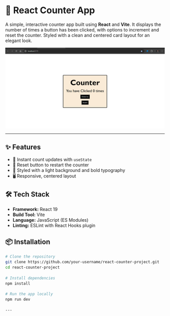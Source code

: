 # 🧮 React Counter App

A simple, interactive counter app built using **React** and **Vite**. It displays the number of times a button has been clicked, with options to increment and reset the counter. Styled with a clean and centered card layout for an elegant look.

![App Screenshot](https://github.com/harvinderkaur02/React-Counter-Program/blob/main/public/Screenshot%20(247).png)

---

## ✨ Features

- 🚀 Instant count updates with `useState`
- 🔁 Reset button to restart the counter
- 🎨 Styled with a light background and bold typography
- 🖥️ Responsive, centered layout

## 🛠️ Tech Stack

- **Framework:** React 19
- **Build Tool:** Vite
- **Language:** JavaScript (ES Modules)
- **Linting:** ESLint with React Hooks plugin

## 📦 Installation

```bash
# Clone the repository
git clone https://github.com/your-username/react-counter-project.git
cd react-counter-project

# Install dependencies
npm install

# Run the app locally
npm run dev

---

